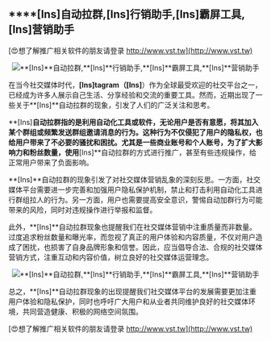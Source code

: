 ## ****[Ins]**自动拉群,**[Ins]**行销助手,**[Ins]**霸屏工具,**[Ins]**营销助手**

[😍想了解推广相关软件的朋友请登录 http://www.vst.tw](http://www.vst.tw)

 <center><img src="https://vst.tw/MP4/tuiguang/png/6.png" alt="**[Ins]**自动拉群,**[Ins]**行销助手,**[Ins]**霸屏工具,**[Ins]**营销助手"></center>

在当今社交媒体时代，**[Ins]**tagram（**[Ins]**）作为全球最受欢迎的社交平台之一，已经成为许多人展示自己生活、分享经验和交流的重要工具。然而，近期出现了一些关于**[Ins]**自动拉群的现象，引发了人们的广泛关注和思考。

**[Ins]**自动拉群指的是利用自动化工具或软件，无论用户是否有意愿，将其加入某个群组或频繁发送群组邀请消息的行为。这种行为不仅侵犯了用户的隐私权，也给用户带来了不必要的骚扰和困扰。尤其是一些商业账号和个人账号，为了扩大影响力和粉丝数量，使用**[Ins]**自动拉群的方式进行推广，甚至有些违规操作，给正常用户带来了负面影响。

**[Ins]**自动拉群的现象引发了对社交媒体营销乱象的深刻反思。一方面，社交媒体平台需要进一步完善和加强用户隐私保护机制，禁止和打击利用自动化工具进行群组拉人的行为。另一方面，用户也需要提高安全意识，警惕自动加群行为可能带来的风险，同时对违规操作进行举报和监督。

此外，**[Ins]**自动拉群现象也提醒我们在社交媒体营销中注重质量而非数量。过度追求粉丝数量和曝光率，而忽视了真正的用户体验和内容质量，不仅对用户造成了困扰，也损害了自身品牌形象和信誉。因此，应当倡导合法、合规的社交媒体营销方式，注重互动和内容价值，树立良好的社交媒体运营理念。

 <center><img src="https://vst.tw/MP4/tuiguang/png/2.png" alt="**[Ins]**自动拉群,**[Ins]**行销助手,**[Ins]**霸屏工具,**[Ins]**营销助手"></center>

总之，**[Ins]**自动拉群现象的出现提醒我们社交媒体平台的发展需要更加注重用户体验和隐私保护，同时也呼吁广大用户和从业者共同维护良好的社交媒体环境，共同营造健康、积极的网络空间氛围。

[😍想了解推广相关软件的朋友请登录 http://www.vst.tw](http://www.vst.tw)



